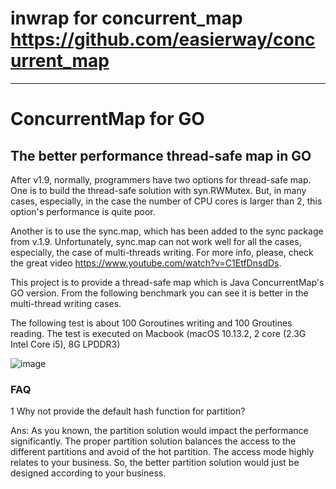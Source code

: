 #  inwrap for concurrent_map  https://github.com/easierway/concurrent_map 
---

# ConcurrentMap for GO
## The better performance thread-safe map in GO

After v1.9, normally, programmers have two options for thread-safe map. One is to build the thread-safe solution with syn.RWMutex. But, in many cases, especially, in the case the number of CPU cores is larger than 2, this option's performance is quite poor.

Another is to use the sync.map, which has been added to the sync package from v.1.9. Unfortunately, sync.map can not work well for all the cases, especially, the case of multi-threads writing. For more info, please, check the great video https://www.youtube.com/watch?v=C1EtfDnsdDs.

This project is to provide a thread-safe map which is Java ConcurrentMap's GO version. From the following benchmark you can see it is better in the multi-thread writing cases.

The following test is about 100 Goroutines writing and 100 Groutines reading. The test is executed on Macbook (macOS 10.13.2, 2 core (2.3G Intel Core i5), 8G LPDDR3)

![image](https://github.com/easierway/concurrent_map/blob/master/map_benchmark.png)

### FAQ
1 Why not provide the default hash function for partition?

Ans: As you known, the partition solution would impact the performance significantly. The proper partition solution balances the access to the different partitions and avoid of the hot partition. The access mode highly relates to your business. So, the better partition solution would just be designed according to your business.
